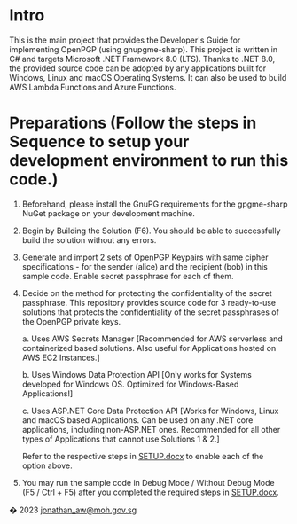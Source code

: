 Intro
=====
This is the main project that provides the Developer's Guide for implementing OpenPGP (using gnupgme-sharp). 
This project is written in C# and targets Microsoft .NET Framework 8.0 (LTS). Thanks to .NET 8.0, the provided source code can be adopted by any applications built for Windows, Linux and macOS Operating Systems. It can also be used to build AWS Lambda Functions and Azure Functions.

Preparations (Follow the steps in Sequence to setup your development environment to run this code.)
===================================================================================================

1. Beforehand, please install the GnuPG requirements for the gpgme-sharp NuGet package on your development machine. 

2. Begin by Building the Solution (F6). You should be able to successfully build the solution without any errors.

3. Generate and import 2 sets of OpenPGP Keypairs with same cipher specifications - for the sender (alice) and the recipient (bob) in this sample code. Enable secret passphrase for each of them. 

4. Decide on the method for protecting the confidentiality of the secret passphrase. 
   This repository provides source code for 3 ready-to-use solutions that protects the confidentiality of the secret passphrases of the OpenPGP private keys.

     a.	Uses AWS Secrets Manager [Recommended for AWS serverless and containerized based solutions. Also useful for Applications hosted on AWS EC2 Instances.]

     b.	Uses Windows Data Protection API [Only works for Systems developed for Windows OS. Optimized for Windows-Based Applications!]

     c.	Uses ASP.NET Core Data Protection API [Works for Windows, Linux and macOS based Applications. Can be used on any .NET core applications, including non-ASP.NET ones. Recommended for all other types of Applications that cannot use Solutions 1 & 2.]
   
   Refer to the respective steps in [SETUP.docx](SETUP.docx) to enable each of the option above. 

5. You may run the sample code in Debug Mode / Without Debug Mode (F5 / Ctrl + F5) after you completed the required steps in [SETUP.docx](SETUP.docx). 


� 2023 jonathan_aw@moh.gov.sg